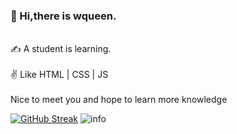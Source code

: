 ### 👋 Hi,there is wqueen.
<br>
 ✍ A student is learning. <br>
 <br>
 ✌ Like HTML | CSS | JS <br>
 <br>
 Nice to meet you and hope to learn more knowledge <br>
 
[![GitHub Streak](https://github-readme-streak-stats.herokuapp.com/?user=6excellent6)](https://git.io/streak-stats)
![info](https://github-readme-stats.vercel.app/api?username=6excellent6)




